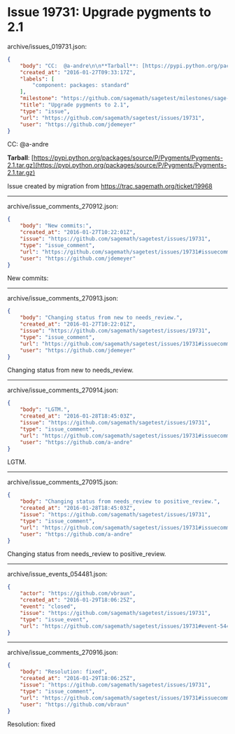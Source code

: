 # Issue 19731: Upgrade pygments to 2.1

archive/issues_019731.json:
```json
{
    "body": "CC:  @a-andre\n\n**Tarball**: [https://pypi.python.org/packages/source/P/Pygments/Pygments-2.1.tar.gz](https://pypi.python.org/packages/source/P/Pygments/Pygments-2.1.tar.gz)\n\nIssue created by migration from https://trac.sagemath.org/ticket/19968\n\n",
    "created_at": "2016-01-27T09:33:17Z",
    "labels": [
        "component: packages: standard"
    ],
    "milestone": "https://github.com/sagemath/sagetest/milestones/sage-7.1",
    "title": "Upgrade pygments to 2.1",
    "type": "issue",
    "url": "https://github.com/sagemath/sagetest/issues/19731",
    "user": "https://github.com/jdemeyer"
}
```
CC:  @a-andre

**Tarball**: [https://pypi.python.org/packages/source/P/Pygments/Pygments-2.1.tar.gz](https://pypi.python.org/packages/source/P/Pygments/Pygments-2.1.tar.gz)

Issue created by migration from https://trac.sagemath.org/ticket/19968





---

archive/issue_comments_270912.json:
```json
{
    "body": "New commits:",
    "created_at": "2016-01-27T10:22:01Z",
    "issue": "https://github.com/sagemath/sagetest/issues/19731",
    "type": "issue_comment",
    "url": "https://github.com/sagemath/sagetest/issues/19731#issuecomment-270912",
    "user": "https://github.com/jdemeyer"
}
```

New commits:



---

archive/issue_comments_270913.json:
```json
{
    "body": "Changing status from new to needs_review.",
    "created_at": "2016-01-27T10:22:01Z",
    "issue": "https://github.com/sagemath/sagetest/issues/19731",
    "type": "issue_comment",
    "url": "https://github.com/sagemath/sagetest/issues/19731#issuecomment-270913",
    "user": "https://github.com/jdemeyer"
}
```

Changing status from new to needs_review.



---

archive/issue_comments_270914.json:
```json
{
    "body": "LGTM.",
    "created_at": "2016-01-28T18:45:03Z",
    "issue": "https://github.com/sagemath/sagetest/issues/19731",
    "type": "issue_comment",
    "url": "https://github.com/sagemath/sagetest/issues/19731#issuecomment-270914",
    "user": "https://github.com/a-andre"
}
```

LGTM.



---

archive/issue_comments_270915.json:
```json
{
    "body": "Changing status from needs_review to positive_review.",
    "created_at": "2016-01-28T18:45:03Z",
    "issue": "https://github.com/sagemath/sagetest/issues/19731",
    "type": "issue_comment",
    "url": "https://github.com/sagemath/sagetest/issues/19731#issuecomment-270915",
    "user": "https://github.com/a-andre"
}
```

Changing status from needs_review to positive_review.



---

archive/issue_events_054481.json:
```json
{
    "actor": "https://github.com/vbraun",
    "created_at": "2016-01-29T18:06:25Z",
    "event": "closed",
    "issue": "https://github.com/sagemath/sagetest/issues/19731",
    "type": "issue_event",
    "url": "https://github.com/sagemath/sagetest/issues/19731#event-54481"
}
```



---

archive/issue_comments_270916.json:
```json
{
    "body": "Resolution: fixed",
    "created_at": "2016-01-29T18:06:25Z",
    "issue": "https://github.com/sagemath/sagetest/issues/19731",
    "type": "issue_comment",
    "url": "https://github.com/sagemath/sagetest/issues/19731#issuecomment-270916",
    "user": "https://github.com/vbraun"
}
```

Resolution: fixed

